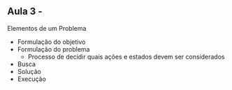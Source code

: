 ## Aula 3 - 

Elementos de um Problema
* Formulação do objetivo
* Formulação do problema
  * Processo de decidir quais ações e estados devem ser considerados
* Busca
* Solução
* Execução
